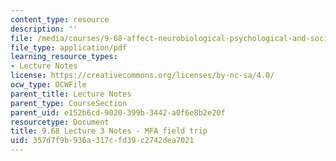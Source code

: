 ```yaml
---
content_type: resource
description: ''
file: /media/courses/9-68-affect-neurobiological-psychological-and-sociocultural-counterparts-of-feelings-spring-2013/357d7f9b936a317cfd39c2742dea7021_MIT9_68S13_Lect3.pdf
file_type: application/pdf
learning_resource_types:
- Lecture Notes
license: https://creativecommons.org/licenses/by-nc-sa/4.0/
ocw_type: OCWFile
parent_title: Lecture Notes
parent_type: CourseSection
parent_uid: e152b6cd-9020-399b-3442-a0f6e8b2e20f
resourcetype: Document
title: 9.68 Lecture 3 Notes - MFA field trip
uid: 357d7f9b-936a-317c-fd39-c2742dea7021
---
```

